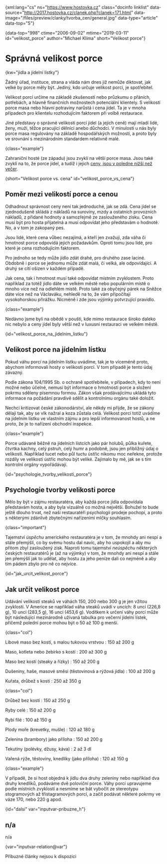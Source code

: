 
{xml:lang="cs" ns="https://www.hostovka.cz" class="docinfo linklist" data-source="http://2017.hostovka.cz/clanek.php?clanek=171.html" data-image="/files/preview/clanky/tvorba_cen/general.jpg" data-type="article" data-top="5"}

{data-top="998" ctime="2006-09-02" mtime="2019-03-11" id="velikost_porce" author="Michael Klíma" short="Velikost porce"}

# Správná velikost porce

<!-- generated attribute kw by user_updatekw.sh on 2020-07-05, do not edit -->

{kw="jídla a jídelní lístky"}

Žádný úřad, instituce, strana a vláda nám dnes již nemůže diktovat, jak velké by porce měly být. Jediný, kdo určuje velikost porcí, je spotřebitel.

Velikost porcí určíme na základě zkušeností nebo průzkumu o přáních, potřebách, a hlavně finančních možnostech potenciální klientely. S velikostí porce masa nebo hlavní potraviny narůstá i cena jídel. Ta je v mnoha případech pro klientelu rozhodujícím faktorem při volbě restaurace.

Jiné představy o správné velikosti porcí jídel (a jejich ceně) mají mladí lidé, ženy, muži, těžce pracující dělníci anebo důchodci. V minulosti u nás byly porce masa regulovány na základě hospodářských možností, a proto byly ve srovnání s mezinárodním standardem relativně malé.

{class="example"}

Zahraniční hosté (ze západu) jsou zvyklí na větší porce masa. Jsou také zvyklí na to, že porce jídel, a tudíž i jejich [ceny, jsou v poledne nižší než večer][1].

{short="Velikost porce vs. cena" id="velikost\_porce\_vs_cena"}

## Poměr mezi velikostí porce a cenou

Odhadnout správnost ceny není tak jednoduché, jak se zdá. Cena jídel se zjednodušeně skládá z nákladů na suroviny, mzdy a ostatních provozních nákladů, z přidané hodnoty a samozřejmě ze zaslouženého zisku. Cena musí být pro hosta přijatelná a musí odpovídat jeho představám o hodnotě. No, a v tom je zakopaný pes.

Jsou lidé, které cena vůbec nezajímá, a kteří jen zvažují, zda váha či hmotnost porce odpovídá jejich požadavkům. Oproti tomu jsou lidé, pro které je cena rozhodujícím faktorem.

Pro jednoho se tedy může jídlo zdát drahé, pro druhého zase laciné. Obdobně i porce se jednomu může zdát malá, či velká, ale odpovídající. A druhý se cítí ošizen v každém případě.

Jak cena, tak i hmotnost musí také odpovídat místním zvyklostem. Proto například za totéž jídlo dáte ve velkém městě nebo populárním místě o mnoho více než na odlehlém místě. Proto také za obyčejný párek na Sněžce dáte více než na Václaváku, nehledě na to, že vám připočítají vysokohorskou přirážku. Nicméně i zde jsou výjimky potvrzující pravidlo.

{class="example"}

Nedávno jsme byli na obědě v poušti, kde mimo restaurace široko daleko nic nebylo a ceny jídel byly větší než v luxusní restauraci ve velkém městě.

{id="velikost\_porce\_na\_jidelnim\_listku"}

## Velikost porce na jídelním lístku

Pokud váhu porcí na jídelním lístku uvádíme, tak je to víceméně proto, abychom informovali hosty o velikosti porcí. V tom případě je tento údaj závazný.

Podle zákona 104/1995 Sb. o ochraně spotřebitele, v případech, kdy to není možné nebo účelné, nemusí být informace o hmotnosti porce a složení pokrmu sděleny písemnou formou. Zákon však prodávajícímu ukládá tyto informace na požádání pravdivě sdělit a kontrolnímu orgánu také doložit.

Nechci kritizovat české zákonodárství, ale někdy mi přijde, že se zákony dělají tak, aby se vlk nažral a koza zůstala celá. Velikost porcí totiž uvádíme na jídelním lístku ve vlastním zájmu a pro lepší informovanost hostů, a ne proto, že je to nařízení obchodní inspekce.

{class="example"}

Porce udávané běžně na jídelních lístcích jako pár holubů, půlka kuřete, čtvrtka kachny, celý pstruh, celý humr a podobně, jsou jen přibližný údaj o velikosti. Například tucet nebo půl tuctu ústřic nikomu moc neřekne, protože rozdíly ve velikosti ústřic mohou být veliké. Zajímalo by mě, jak se s tím kontrolní orgány vypořádávají.

{id="psychologie\_tvorby\_velikosti_porce"}

## Psychologie tvorby velikosti porce

Mělo by být v zájmu restauratéra, aby každá porce jídla odpovídala představám hosta, a aby byla vizuálně co možná největší. Bohužel to bude ještě dlouho trvat, než naši restauratéři psychologii prodeje pochopí, a proto s některými zdánlivě zbytečnými nařízeními mlčky souhlasím.

{class="important"}

Tajemství _úspěchu_ amerického restauratéra je v tom, že mnohdy ani nespí a stále přemýšlí, co by svému hostu dal navíc, aby ho uspokojil a aby mu přitom zbyl zasloužený zisk. Naproti tomu tajemství _neúspěchu_ některých českých restauratérů je (až na výjimky) v tom, že mnohdy ani nespí a stále jen přemýšlí jak to udělat, aby hostu za jeho peníze dali co nejméně a aby tím pádem zbylo pro ně co nejvíce.

{id="jak\_urcit\_velikost_porce"}

## Jak určit velikost porce

Udávání velikostí steaků ve váhách 150, 200 nebo 300 g je jen vžitou zvyklostí. V Americe se například váha steaků uvádí v uncích: 8 uncí (226,8 g), 10 uncí (283,5 g), 16 uncí (453,6 g). Vodítkem k určení váhy porcí může být následující mezinárodně užívaná tabulka pro večerní jídelní lístek, přičemž polední porce mohou být o 50 až 100 g menší.

{class="col"}

Libové maso bez kostí, s malou tukovou vrstvou
:   150 až 200 g

Maso, kotleta nebo žebírko s kostí
:   200 až 300 g

Maso bez kostí (steaky a řízky)
:   150 až 200 g

Dušeniny, haše, masové směsi (těstovinová a rýžová jídla)
:   100 až 200 g

Kuřata, drůbež s kostí
:   250 až 350 g

{class="col"}

Drůbež bez kostí
:   150 až 250 g

Ryby celé
:   150 až 200 g

Rybí filé
:   100 až 150 g

Plody moře (krevetky, mušle)
:   120 až 180 g

Zelenina (brambory) jako příloha
:   150 až 200 g

Tekutiny (polévky, džusy, káva)
:   2 až 3 dl

Vařená rýže, těstoviny, knedlíky (jako příloha)
:   120 až 150 g

{class="example"}

V případě, že si host objedná k jídlu dva druhy zeleniny nebo například dva druhy knedlíků, podáváme dvě poloviční porce. Váhy porcí upravujeme podle místních zvyklostí a nesmíme se bát vybočit ze stereotypu stogramových až třistagramových porcí, a začít podávat některé pokrmy ve váze 170, nebo 220 g apod.

{id="dalsi" var="inputvar-pribuzne_h"}

## n/a

n/a

{var="inputvar-relation@var"}

Příbuzné články nejsou k dispozici

 [1]: /tvorba_cen

